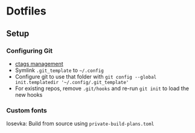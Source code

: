 # Dotfiles

## Setup

### Configuring Git
- [ctags management](http://tbaggery.com/2011/08/08/effortless-ctags-with-git.html)
- Symlink `.git_template` to `~/.config`
- Configure git to use that folder with `git config --global init.templatedir '~/.config/.git_template'`
- For existing repos, remove `.git/hooks` and re-run `git init` to load the new hooks

### Custom fonts
Iosevka: Build from source using `private-build-plans.toml`
